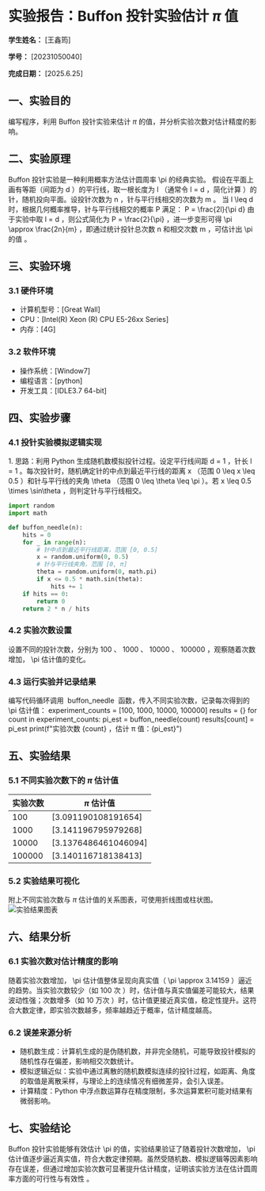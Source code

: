 
# 实验报告：Buffon 投针实验估计 $\pi$ 值

**学生姓名：** [王鑫筠] 

**学号：** [20231050040] 

**完成日期：** [2025.6.25]

## 一、实验目的
编写程序，利用 Buffon 投针实验来估计 $\pi$ 的值，并分析实验次数对估计精度的影响。

## 二、实验原理
Buffon 投针实验是一种利用概率方法估计圆周率  \pi  的经典实验。
假设在平面上画有等距（间距为  d  ）的平行线，取一根长度为  l （通常令  l = d  ，简化计算 ）的针，随机投向平面。设投针次数为  n  ，针与平行线相交的次数为  m  。
当  l \leq d  时，根据几何概率推导，针与平行线相交的概率  P  满足：
 P = \frac{2l}{\pi d} 
由于实验中取  l = d  ，则公式简化为  P = \frac{2}{\pi}  ，进一步变形可得  \pi \approx \frac{2n}{m}  ，即通过统计投针总次数  n  和相交次数  m  ，可估计出  \pi  的值 。

## 三、实验环境
### 3.1 硬件环境
- 计算机型号：[Great Wall]
- CPU：[Intel(R) Xeon (R) CPU E5-26xx Series]
- 内存：[4G]

### 3.2 软件环境
- 操作系统：[Window7]
- 编程语言：[python]
- 开发工具：[IDLE3.7 64-bit]

## 四、实验步骤
### 4.1 投针实验模拟逻辑实现
1. 思路：利用 Python 生成随机数模拟投针过程。设定平行线间距  d = 1  ，针长  l = 1  。每次投针时，随机确定针的中点到最近平行线的距离  x （范围  0 \leq x \leq 0.5  ）和针与平行线的夹角  \theta （范围  0 \leq \theta \leq \pi  ）。若  x \leq 0.5 \times \sin\theta  ，则判定针与平行线相交。
```python
import random
import math

def buffon_needle(n):
    hits = 0
    for _ in range(n):
        # 针中点到最近平行线距离，范围 [0, 0.5]
        x = random.uniform(0, 0.5)  
        # 针与平行线夹角，范围 [0, π]
        theta = random.uniform(0, math.pi)  
        if x <= 0.5 * math.sin(theta):
            hits += 1
    if hits == 0:
        return 0
    return 2 * n / hits

```

### 4.2 实验次数设置
设置不同的投针次数，分别为  100 、 1000 、 10000 、 100000  ，观察随着次数增加， \pi  估计值的变化。

### 4.3 运行实验并记录结果
编写代码循环调用  buffon_needle  函数，传入不同实验次数，记录每次得到的  \pi  估计值：
experiment_counts = [100, 1000, 10000, 100000]
results = {}
for count in experiment_counts:
    pi_est = buffon_needle(count)
    results[count] = pi_est
    print(f"实验次数 {count} ，估计 π 值：{pi_est}")


## 五、实验结果
### 5.1 不同实验次数下的 $\pi$ 估计值
| 实验次数 | $\pi$ 估计值 |
|----------|---------------|
| 100      | [3.091190108191654]  |
| 1000     | [3.141196795979268]  |
| 10000    | [3.1376486461046094]  |
| 100000   | [3.140116718138413]  |

### 5.2 实验结果可视化
附上不同实验次数与 $\pi$ 估计值的关系图表，可使用折线图或柱状图。
![实验结果图表]([填写图表路径])

## 六、结果分析
### 6.1 实验次数对估计精度的影响
随着实验次数增加， \pi  估计值整体呈现向真实值（ \pi \approx 3.14159  ）逼近的趋势。当实验次数较少（如 100 次 ）时，估计值与真实值偏差可能较大，结果波动性强；次数增多（如 10 万次 ）时，估计值更接近真实值，稳定性提升。这符合大数定律，即实验次数越多，频率越趋近于概率，估计精度越高。

### 6.2 误差来源分析
- 随机数生成：计算机生成的是伪随机数，并非完全随机，可能导致投针模拟的随机性存在偏差，影响相交次数统计。
​
- 模拟逻辑近似：实验中通过离散的随机数模拟连续的投针过程，如距离、角度的取值是离散采样，与理论上的连续情况有细微差异，会引入误差。
​
- 计算精度：Python 中浮点数运算存在精度限制，多次运算累积可能对结果有微弱影响。

## 七、实验结论
Buffon 投针实验能够有效估计  \pi  的值，实验结果验证了随着投针次数增加， \pi  估计值逐步逼近真实值，符合大数定律预期。虽然受随机数、模拟逻辑等因素影响存在误差，但通过增加实验次数可显著提升估计精度，证明该实验方法在估计圆周率方面的可行性与有效性 。

        
